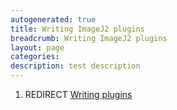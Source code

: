 ```yaml
---
autogenerated: true
title: Writing ImageJ2 plugins
breadcrumb: Writing ImageJ2 plugins
layout: page
categories: 
description: test description
---
```


1.  REDIRECT [Writing plugins](Writing_plugins)
